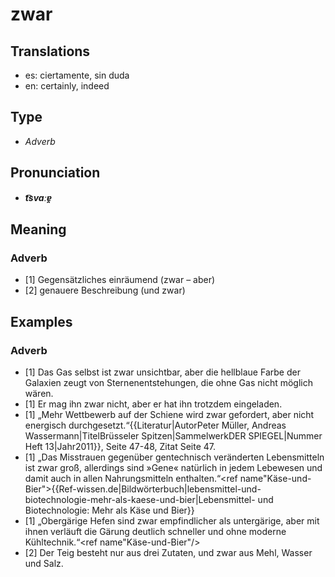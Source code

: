 # zwar
## Translations
- es: ciertamente, sin duda
- en: certainly, indeed
## Type
- _Adverb_
## Pronunciation
- **_t͡svaːɐ̯_**
## Meaning
### Adverb
- [1] Gegensätzliches einräumend (zwar – aber)
- [2] genauere Beschreibung (und zwar)
## Examples
### Adverb
- [1] Das Gas selbst ist zwar unsichtbar, aber die hellblaue Farbe der Galaxien zeugt von Sternenentstehungen, die ohne Gas nicht möglich wären.
- [1] Er mag ihn zwar nicht, aber er hat ihn trotzdem eingeladen.
- [1] „Mehr Wettbewerb auf der Schiene wird zwar gefordert, aber nicht energisch durchgesetzt.“<ref>{{Literatur|AutorPeter Müller, Andreas Wassermann|TitelBrüsseler Spitzen|SammelwerkDER SPIEGEL|Nummer Heft 13|Jahr2011}}, Seite 47-48, Zitat Seite 47.</ref>
- [1] „Das Misstrauen gegenüber gentechnisch veränderten Lebensmitteln ist zwar groß, allerdings sind »Gene« natürlich in jedem Lebewesen und damit auch in allen Nahrungsmitteln enthalten.“<ref name"Käse-und-Bier">{{Ref-wissen.de|Bildwörterbuch|lebensmittel-und-biotechnologie-mehr-als-kaese-und-bier|Lebensmittel- und Biotechnologie: Mehr als Käse und Bier}}</ref>
- [1] „Obergärige Hefen sind zwar empfindlicher als untergärige, aber mit ihnen verläuft die Gärung deutlich schneller und ohne moderne Kühltechnik.“<ref name"Käse-und-Bier"/>
- [2] Der Teig besteht nur aus drei Zutaten, und zwar aus Mehl, Wasser und Salz.
